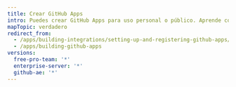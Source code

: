 ```yaml
---
title: Crear GitHub Apps
intro: Puedes crear GitHub Apps para uso personal o público. Aprende como registrar y configurar permisos y opciones de autenticación para GitHub Apps.
mapTopic: verdadero
redirect_from:
  - /apps/building-integrations/setting-up-and-registering-github-apps/
  - /apps/building-github-apps
versions:
  free-pro-team: '*'
  enterprise-server: '*'
  github-ae: '*'
---
```


